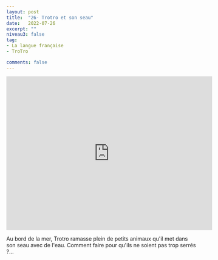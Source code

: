 ```yaml
---
layout: post
title:  "26- Trotro et son seau"
date:   2022-07-26
excerpt: ""
niveau3: false
tag:
- La langue française
- TroTro

comments: false
---
```

<center>
<img style="display: none;" src="/assets/img/thumbnails/trotro-26.jpg" alt="" width="1" height="1">
<iframe width="542px" height="406px" src="https://www.youtube.com/embed/XnWlE1kGmRk?rel=0&controls=1&showinfo=0&modestbranding=1&enablejsapi=1" allowfullscreen frameborder="0" ></iframe></center>

Au bord de la mer, Trotro ramasse plein de petits animaux qu'il met dans son seau avec de l'eau. Comment faire pour qu'ils ne soient pas trop serrés ?...
